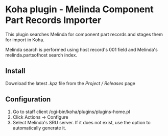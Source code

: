 # Koha plugin - Melinda Component Part Records Importer

This plugin searches Melinda for component part records and stages them
for import in Koha.

Melinda search is performed using host record's 001 field and Melinda's
melinda.partsofhost search index.

## Install

Download the latest _.kpz_ file from the _Project / Releases_ page

## Configuration

1. Go to staff client /cgi-bin/koha/plugins/plugins-home.pl
2. Click Actions -> Configure
3. Select Melinda's SRU server. If it does not exist, use the option
to automatically generate it.
